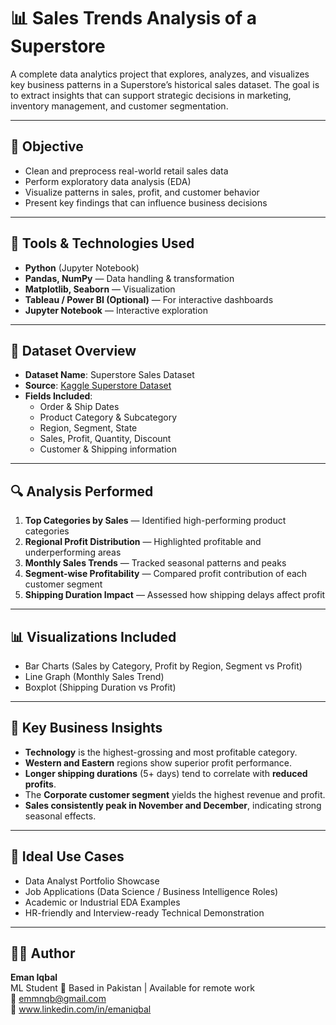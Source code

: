 # 📊 Sales Trends Analysis of a Superstore

A complete data analytics project that explores, analyzes, and visualizes key business patterns in a Superstore’s historical sales dataset. The goal is to extract insights that can support strategic decisions in marketing, inventory management, and customer segmentation.

---

## 🎯 Objective

- Clean and preprocess real-world retail sales data  
- Perform exploratory data analysis (EDA)  
- Visualize patterns in sales, profit, and customer behavior  
- Present key findings that can influence business decisions  

---

## 🧰 Tools & Technologies Used

- **Python** (Jupyter Notebook)  
- **Pandas, NumPy** — Data handling & transformation  
- **Matplotlib, Seaborn** — Visualization  
- **Tableau / Power BI (Optional)** — For interactive dashboards  
- **Jupyter Notebook** — Interactive exploration  

---

## 📂 Dataset Overview

- **Dataset Name**: Superstore Sales Dataset  
- **Source**: [Kaggle Superstore Dataset](https://www.kaggle.com/datasets/vivek468/superstore-dataset-final)  
- **Fields Included**:  
  - Order & Ship Dates  
  - Product Category & Subcategory  
  - Region, Segment, State  
  - Sales, Profit, Quantity, Discount  
  - Customer & Shipping information  

---

## 🔍 Analysis Performed

1. **Top Categories by Sales** — Identified high-performing product categories  
2. **Regional Profit Distribution** — Highlighted profitable and underperforming areas  
3. **Monthly Sales Trends** — Tracked seasonal patterns and peaks  
4. **Segment-wise Profitability** — Compared profit contribution of each customer segment  
5. **Shipping Duration Impact** — Assessed how shipping delays affect profit  

---

## 📊 Visualizations Included

- Bar Charts (Sales by Category, Profit by Region, Segment vs Profit)  
- Line Graph (Monthly Sales Trend)  
- Boxplot (Shipping Duration vs Profit)  

---

## 🧠 Key Business Insights

- **Technology** is the highest-grossing and most profitable category.  
- **Western and Eastern** regions show superior profit performance.  
- **Longer shipping durations** (5+ days) tend to correlate with **reduced profits**.  
- The **Corporate customer segment** yields the highest revenue and profit.  
- **Sales consistently peak in November and December**, indicating strong seasonal effects.  

---

## 🚀 Ideal Use Cases

- Data Analyst Portfolio Showcase  
- Job Applications (Data Science / Business Intelligence Roles)  
- Academic or Industrial EDA Examples  
- HR-friendly and Interview-ready Technical Demonstration  

---

## 👩‍💻 Author

**Eman Iqbal**  
 ML Student
📍 Based in Pakistan | Available for remote work  
📧 emmnqb@gmail.com  
🔗 www.linkedin.com/in/emaniqbal  
